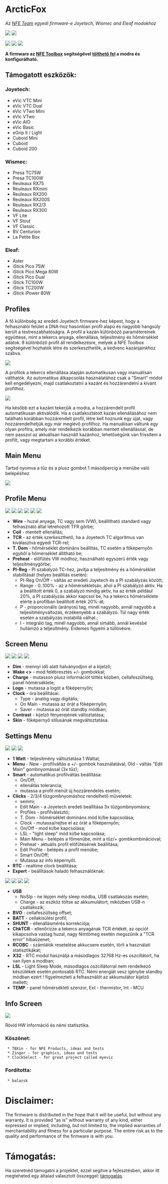 # ArcticFox
*Az [NFE Team](http://nfeteam.org) egyedi firmware-e Joyetech, Wismec and Eleaf modokhoz*

![](http://i.imgur.com/JP4KC8A.png)
![](http://i.imgur.com/E1e7cs1.png)

![](http://i.imgur.com/kYJcp6I.png)
![](http://i.imgur.com/TnqNYK1.png)
![](http://i.imgur.com/0XTV9xD.png)

**A firmware az [NFE Toolbox](https://github.com/TBXin/NFirmwareEditor/releases) segítségével [tölthető fel](https://github.com/maelstrom2001/ArcticFox/wiki/How-to-install) a modra és konfigurálható.**

## Támogatott eszközök:
### Joyetech:
* eVic VTC Mini
* eVic VTC Dual
* eVic VTwo Mini
* eVic VTwo
* eVic AIO
* eVic Basic
* eGrip II / Light
* Cuboid Mini
* Cuboid
* Cuboid 200

### Wismec:
* Presa TC75W
* Presa TC100W
* Reuleaux RX75
* Reuleaux RXmini
* Reuleaux RX200
* Reuleaux RX200S
* Reuleaux RX2/3
* Reuleaux RX300
* VF Lite
* VF Stout
* VF Classic
* BV Centurion
* La Petite Box

### Eleaf:
* Aster
* iStick Pico 75W
* iStick Pico Mega 80W
* iStick Pico Dual
* iStick TC100W
* iStick TC200W
* iStick iPower 80W

## Profiles
A fő különbség az eredeti Joyetech firmware-hez képest, hogy a felhasználói felület a DNA-hoz hasonlóan profil alapú és nagyobb hangsúly került a testreszabhatóságra.
A profil a kazán különböző paramétereinek együttese, mint a tekercs anyaga, ellenállása, teljesítmény és hőmérséklet adatok.
8 különböző profil áll rendelkezésre, melyek a NFE Toolbox segítségével hozhatók létre és szerkeszthetők, a kedvenc kazánjainkhoz szabva.

![](http://i.imgur.com/UjtY7Ir.png)

A profilok a tekercs ellenállása alapján automatikusan vagy manuálisan válthatók. Az automatikus átkapcsolás használatához csak a "Smart" módot kell engedélyezni, majd csatlakoztatni a kazánt és hozzárendelni a kívánt profilhoz.

![](http://i.imgur.com/fadryzQ.png)

Ha később ezt a kazánt tekerjük a modra, a hozzárendelt profil automatikusan aktiválódik.
Ha a csatlakoztatott kazán ellenállásához nem található korábban hozzárendelt profil, létre kell hoznunk egy újat, vagy hozzárendelhetjük egy már meglévő profilhoz.
Ha manuálisan váltunk egy olyan profilra, amely már rendelkezik korábban mentett ellenállással, de nem passzol az aktuálisan használt kazánhoz, lehetőségünk van frissíteni a profilt, vagy megtartani a korábbi értéket.

## Main Menu

Tartsd nyomva a tűz és a plusz gombot 1 másodpercig a menübe való belépéshez

![](http://i.imgur.com/XSWOLDJ.png)

## Profile Menu

![](http://i.imgur.com/HOO0KiF.png) ![](http://i.imgur.com/2UPcLHy.png) ![](http://i.imgur.com/yNH5crk.png) ![](http://i.imgur.com/kc0PYf7.png) ![](http://i.imgur.com/CNzn7vQ.png) ![](http://i.imgur.com/3MHoldt.png)

* **Wire** - huzal anyaga, TC vagy sem (VW), beállítható standard vagy felhasználó által létrehozott TFR görbe;
* **Coil** - mentett ellenállás;
* **TCR** - az érték szerkeszthető, ha a Joyetech TC algoritmus van kiválasztva egyedi TCR-rel;
* **T. Dom** - hőmérséklet domináns beállítás, TC esetén a főképernyőn egyből a hőmérséklet állítható be;
* **Preheat** - előfűtés VW módhoz, használható egyszerű érték vagy teljesítménygörbe;
* **PI-Reg** - PI szabályzó TC-hez, javítja a teljesítmény és a hőmérséklet stabilitását (helyes beállítás esetén):
     - PI-Reg On/Off - váltás az eredeti Joyetech és a PI szabályzás között;
     - Range - 0..100% - az a hőmérsékletsáv, ahol a PI szabályzó aktív. Ha a beállított érték 0, a szabályzó mindig aktív, ha az érték például 20%, a PI szabályzás akkor kapcsol be, ha a tekercs hőmérséklete elérte a profilban beállított érték 20%-át;
     - P - proporcionális (arányos) tag, minél nagyobb, annál nagyobb a teljesítményváltozás, érzékenyebb a szabályzó. Túl nagy érték esetén a szabályzás instabillá válhat.;
     - I - integráló tag, minél nagyobb, annál simább, annál kevésbé hullámzó a teljesítmény. Érdemes figyelni a túllövésre.

## Screen Menu

![](http://i.imgur.com/6jddZL9.png) ![](http://i.imgur.com/3fRgkGN.png) ![](http://i.imgur.com/FmVjNro.png) ![](http://i.imgur.com/2UYldpC.png)

* **Dim** - mennyi idő alatt halványodjon el a kijelző;
* **Wake <>** - mod felébresztés +/- gombokkal;
* **Charge** - mutasson plusz információt töltés közben, cellafeszültség, panel hőmérséklete;
* **Logo** - mutassa a logót a főképernyőn;
* **Clock** - óra beállításai:
     - Type - analóg vagy digitális;
     - On Main - mutassa az órát a főképernyőn;
     - Saver - mutassa az órát standby módban;
* **Contrast** - kijelző fényerejének változtatása;
* **Skin** - főképernyő stílusának megváltoztatása.

## Settings Menu

![](http://i.imgur.com/aDuSk3n.png) ![](http://i.imgur.com/3JeWUqf.png) ![](http://i.imgur.com/8V1VCeo.png)

* **1 Watt** - teljesítmény változtatása 1 Wattal;
* **Menu** - New - profilváltás a +/- gombok használatával, Old - váltás "Edit Main" gombnyomással (3x tűz);
* **Smart** - automatikus profilváltás beállítása:
     - On/Off;
     - ellenállás tolerancia;
     - mutassa a profil menüt új hozzárendelés esetén;
* **Clicks** - 2/3/4 tűzgombnyomáshoz rendelhető műveletek:
     - semmi;
     - Edit Main - a Joyetech eredeti beállítása 3x tűzgombnyomásra;
     - Profiles - profilválasztó;
     - T. Dom - hőmérséklet domináns mód ki/be kapcsolása;
     - Clock - mutassa/rejtse el az órát a főképernyőn;
     - On/Off - mod ki/be kapcsolása;
     - LSL - "light sleep" mód ki/be kapcsolása;
     - Main Menu - belépés a főmenübe, mint a tűz/+ gombkombinációval;
     - Preheat - aktuális profil előfűtésének beállítása;
     - Edit Profile - belépés a profil menübe;
     - Smart On/Off;
     - Mutassa az info képernyőt.
* **RTC** - realtime clock beállítása;
* **Expert** - beállítások haladó felhasználóknak:

![](http://i.imgur.com/UZBrHjJ.png) ![](http://i.imgur.com/7fT0pNi.png) ![](http://i.imgur.com/edejq3z.png) ![](http://i.imgur.com/FoH1vaE.png)

* **USB**
     - NoSlp - ne lépjen mély sleep módba, USB csatlakozás esetén;
     - Charge - az eszköz töltse az akkumulátort, miközben USB-n csatlakozik;
* **BVO** - cellafeszültség offset;
* **BATT** - cellakisülési profil;
* **SHUNT** - ellenállásmérés korrekciója;
* **ChkTCR** - ellenőrizze a tekercs anyagának TCR értékét, az opciót kikapcsolva vastag huzal, nagy fémtömeg esetén megszűnik a "TCR error" hibaüzenet;
* **RCOBC** - számlálók resetelése akkucsere esetén, törli a használati statisztikákat;
* **X32** - RTC modul használja a másodlagos 32768 Hz-es oszcillátort, ha van ilyen a modban;
* **LSL** - Light Sleep Mode, másodlagos oszcillátorral nem rendelkező készülékek esetén pontosabb RTC. Némi energiát vesz igénybe standby módban ezért ! figyelmezteti a felhasználót az akkumulátor kijelző mellett;
* **TEMP** - panel hőmérsékleti szenzor, Ext - thermistor, Int - MCU


## Info Screen
![](http://i.imgur.com/2QoKfkX.png)

Rövid HW információ és némi statisztika.

### Köszönet:
     * TBXin - for NFE Products, ideas and tests
     * Zinger - for graphics, ideas and tests
     * ClockSelect - for great project called myevic

### Fordította:
     * balazsk

# Disclaimer:

The firmware is distributed in the hope that it will be useful, but without any warranty. It is provided "as is" without warranty of any kind, either expressed or implied, including, but not limited to, the implied warranties of merchantability and fitness for a particular purpose. The entire risk as to the quality and performance of the firmware is with you.

# Támogatás:
Ha szeretnéd támogatni a projektet, ezzel segítve a fejlesztésben, akkor itt megteheted egy általad választott összeggel: [támogatás](https://www.paypal.com/cgi-bin/webscr?cmd=_s-xclick&hosted_button_id=ZLFDYGBRXQJGE).
